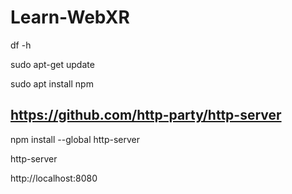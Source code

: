 # Learn-WebXR

df -h

sudo apt-get update

sudo apt install npm

## https://github.com/http-party/http-server

npm install --global http-server

http-server

http://localhost:8080